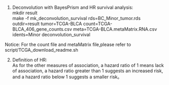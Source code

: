 1) Deconvolution with BayesPrism and HR survival analysis:  
mkdir result  
make -f mk_deconvolution_survival rds=BC_Minor_tumor.rds outdir=result tumor=TCGA-BLCA count=TCGA-BLCA_406_gene_counts.csv meta=TCGA-BLCA.metaMatrix.RNA.csv idents=Minor deconvolution_survival  

  Notice: For the count file and metaMatrix file,please refer to script/TCGA_download_readme.sh  


2) Definition of HR:  
As for the other measures of association, a hazard ratio of 1 means lack of association, a hazard ratio greater than 1 suggests an increased risk, and a hazard ratio below 1 suggests a smaller risk。

